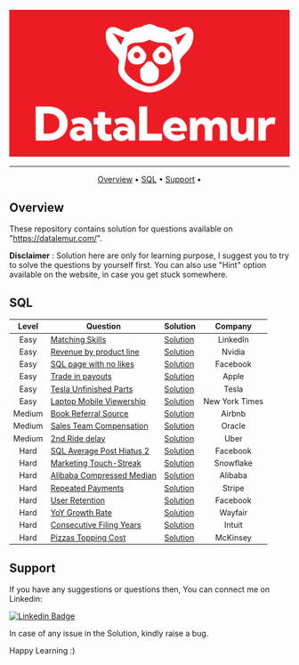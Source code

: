 ![Project Logo][dl_logo]

---

<p align="center">
  <a href="#overview">Overview</a> •
  <a href="#sql">SQL</a> •
  <a href="#support">Support</a> •
</p>


## Overview
These repository contains solution for questions available on "https://datalemur.com/".

**Disclaimer** : Solution here are only for learning purpose, I suggest you to try to solve the questions by yourself first. You can also use "Hint" option available on the website, in case you get stuck somewhere.

## SQL

| Level | Question | Solution | Company |
|:------:|------|---------|:---------:|
| Easy | [Matching Skills](https://datalemur.com/questions/matching-skills) | [Solution](SQL/Easy/matching-skills.sql) | Linkedln |
| Easy | [Revenue by product line](https://datalemur.com/questions/revenue-by-product-line) | [Solution](SQL/Easy/revenue-by-product-line.sql)| Nvidia |
| Easy | [SQL page with no likes](https://datalemur.com/questions/sql-page-with-no-likes) | [Solution](SQL/Easy/sql-page-with-no-likes.sql)| Facebook |
| Easy | [Trade in payouts](https://datalemur.com/questions/trade-in-payouts) | [Solution](SQL/Easy/trade-in-payouts.sql)| Apple |
| Easy | [Tesla Unfinished Parts](https://datalemur.com/questions/tesla-unfinished-parts) | [Solution](SQL/Easy/tesla-unfinished-parts.sql)| Tesla |
| Easy | [Laptop Mobile Viewership](https://datalemur.com/questions/laptop-mobile-viewership) | [Solution](SQL/Easy/laptop-mobile-viewership.sql)| New York Times |
| Medium | [Book Referral Source](https://datalemur.com/questions/booking-referral-source) | [Solution](SQL/Medium/booking-referral-source.sql)| Airbnb |
| Medium | [Sales Team Compensation](https://datalemur.com/questions/sales-team-compensation) | [Solution](SQL/Medium/sales-team-compensation.sql)| Oracle |
| Medium | [2nd Ride delay](https://datalemur.com/questions/2nd-ride-delay) | [Solution](SQL/Medium/2nd-ride-delay.sql)| Uber |
| Hard | [SQL Average Post Hiatus 2](https://datalemur.com/questions/sql-average-post-hiatus-2) | [Solution](SQL/Hard/sql-average-post-hiatus-2.sql)| Facebook |
| Hard | [Marketing Touch-Streak](https://datalemur.com/questions/marketing-touch-streak) | [Solution](SQL/Hard/marketing-touch-streak.sql) | Snowflake
| Hard | [Alibaba Compressed Median](https://datalemur.com/questions/alibaba-compressed-median) | [Solution](SQL/Hard/alibaba-compressed-median.sql) | Alibaba
| Hard | [Repeated Payments](https://datalemur.com/questions/repeated-payments) | [Solution](SQL/Hard/repeated-payments.sql) | Stripe
| Hard | [User Retention](https://datalemur.com/questions/user-retention) | [Solution](SQL/Hard/user-retention.sql) | Facebook
| Hard | [YoY Growth Rate](https://datalemur.com/questions/user-yoy-growth-rate) | [Solution](SQL/Hard/yoy-growth-rate.sql) | Wayfair
| Hard | [Consecutive Filing Years](https://datalemur.com/questions/consecutive-filing-years) | [Solution](SQL/Hard/consecutive-filing-years.sql) | Intuit
| Hard | [Pizzas Topping Cost](https://datalemur.com/questions/pizzas-topping-cost) | [Solution](SQL/Hard/pizzas-topping-cost.sql) | McKinsey



## Support

If you have any suggestions or questions then, You can connect me on Linkedin:

[![Linkedin Badge][linkedinbadge]][linkedin]

In case of any issue in the Solution, kindly raise a bug.

Happy Learning :)


<!-- Image Links -->
[dl_logo]: images/data_lemur.png

<!-- Profile Links -->
[linkedin]: https://www.linkedin.com/in/tajinder-55/

<!-- Shields Profile Links -->
[linkedinbadge]: https://img.shields.io/badge/linkedin-blue?logo=linkedin